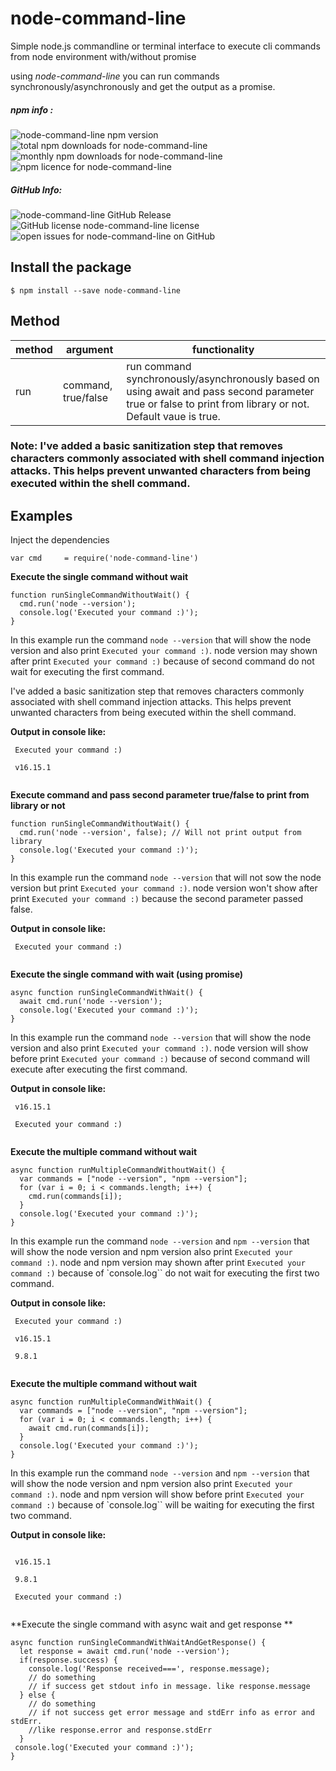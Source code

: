 # node-command-line
Simple node.js commandline or terminal interface to execute cli commands from node environment with/without promise

using _node-command-line_ you can run commands synchronously/asynchronously and get the output as a promise.

##### npm info :    
![node-command-line npm version](https://img.shields.io/npm/v/node-command-line.svg) ![total npm downloads for node-command-line](https://img.shields.io/npm/dt/node-command-line.svg) ![monthly npm downloads for node-command-line](https://img.shields.io/npm/dm/node-command-line.svg) ![npm licence for node-command-line](https://img.shields.io/npm/l/node-command-line.svg)

##### GitHub Info:
![node-command-line GitHub Release](https://img.shields.io/github/release/shaishab/node-command-line.svg) ![GitHub license node-command-line license](https://img.shields.io/github/license/shaishab/node-command-line.svg) ![open issues for node-command-line on GitHub](https://img.shields.io/github/issues/shaishab/node-command-line.svg)

## Install the package
```
$ npm install --save node-command-line
```

## Method

| method | argument | functionality |
|--------|----------|---------------|
| run | command, true/false | run command synchronously/asynchronously based on using await and pass second parameter true or false to print from library or not. Default vaue is true.|



### Note: I've added a basic sanitization step that removes characters commonly associated with shell command injection attacks. This helps prevent unwanted characters from being executed within the shell command.


## Examples

Inject the dependencies 

```
var cmd     = require('node-command-line')
```

**Execute the single command without wait** 

```
function runSingleCommandWithoutWait() {
  cmd.run('node --version');
  console.log('Executed your command :)');
}
```

In this example run the command `node --version` that will show the node version and also print `Executed your command :)`.
 node version may shown after print `Executed your command :)` because of second command do not wait for executing the first command.

 I've added a basic sanitization step that removes characters commonly associated with shell command injection attacks. This helps prevent unwanted characters from being executed within the shell command.

**Output in console like:**
 
```
 Executed your command :)
 
 v16.15.1
 
```

**Execute command and pass second parameter true/false to print from library or not** 

```
function runSingleCommandWithoutWait() {
  cmd.run('node --version', false); // Will not print output from library
  console.log('Executed your command :)');
}
```

In this example run the command `node --version` that will not sow the node version but print `Executed your command :)`.
 node version won't show after print `Executed your command :)` because the second parameter passed false.

**Output in console like:**
 
```
 Executed your command :)
 
```

**Execute the single command with wait (using promise)** 

```
async function runSingleCommandWithWait() {
  await cmd.run('node --version');
  console.log('Executed your command :)');
}
```

In this example run the command `node --version` that will show the node version and also print `Executed your command :)`.
 node version will show before print `Executed your command :)` because of second command will execute after executing the first command.

**Output in console like:**
 
```
 v16.15.1
 
 Executed your command :)
 
```


**Execute the multiple command without wait** 

```
async function runMultipleCommandWithoutWait() {
  var commands = ["node --version", "npm --version"];
  for (var i = 0; i < commands.length; i++) {
    cmd.run(commands[i]);
  }
  console.log('Executed your command :)');
}
```

In this example run the command `node --version` and `npm --version` that will show the node version and npm version also print `Executed your command :)`.
 node and npm version may shown after print `Executed your command :)` because of `console.log`` do not wait for executing the first two command.

**Output in console like:**
 
```
 Executed your command :)
 
 v16.15.1
 
 9.8.1
 
```

**Execute the multiple command without wait** 

```
async function runMultipleCommandWithWait() {
  var commands = ["node --version", "npm --version"];
  for (var i = 0; i < commands.length; i++) {
    await cmd.run(commands[i]);
  }
  console.log('Executed your command :)');
}
```

In this example run the command `node --version` and `npm --version` that will show the node version and npm version also print `Executed your command :)`.
 node and npm version will show before print `Executed your command :)` because of `console.log`` will be waiting  for executing the first two command.

**Output in console like:**
 
```
 
 v16.15.1
 
 9.8.1
 
 Executed your command :)
 
```

**Execute the single command with async wait and get response ** 

```
async function runSingleCommandWithWaitAndGetResponse() {
  let response = await cmd.run('node --version');
  if(response.success) {
    console.log('Response received===', response.message);
    // do something
    // if success get stdout info in message. like response.message
  } else {
    // do something
    // if not success get error message and stdErr info as error and stdErr. 
    //like response.error and response.stdErr
  }
 console.log('Executed your command :)');
}
```
